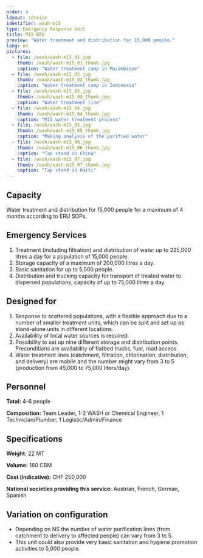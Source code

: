 ```yaml
---
order: 4
layout: service
identifier: wash-m15
type: Emergency Response Unit
title: M15 ERU
preview: "Water treatment and distribution for 15,000 people."
lang: en
pictures:
  - file: /wash/wash-m15_01.jpg
    thumb: /wash/wash-m15_01_thumb.jpg
    caption: "Water treatment camp in Mozambique"
  - file: /wash/wash-m15_02.jpg
    thumb: /wash/wash-m15_02_thumb.jpg
    caption: "Water treatment camp in Indonesia"
  - file: /wash/wash-m15_03.jpg
    thumb: /wash/wash-m15_03_thumb.jpg
    caption: "Water treatment line"
  - file: /wash/wash-m15_04.jpg
    thumb: /wash/wash-m15_04_thumb.jpg
    caption: "M15 water treatment process"
  - file: /wash/wash-m15_05.jpg
    thumb: /wash/wash-m15_05_thumb.jpg
    caption: "Making analysis of the purified water"
  - file: /wash/wash-m15_06.jpg
    thumb: /wash/wash-m15_06_thumb.jpg
    caption: "Tap stand in China"
  - file: /wash/wash-m15_07.jpg
    thumb: /wash/wash-m15_07_thumb.jpg
    caption: "Tap stand in Haiti"
---
```


## Capacity

Water treatment and distribution for 15,000 people for a maximum of 4 months according to ERU SOPs. 

## Emergency Services

1. Treatment (including filtration) and distribution of water up to 225,000 litres a day for a population of 15,000 people.
2. Storage capacity of a maximum of 200,000 litres a day.
3. Basic sanitation for up to 5,000 people.   
4. Distribution and trucking capacity for transport of treated water to dispersed populations, capacity of up to 75,000 litres a day.

## Designed for

1. Response to scattered populations, with a flexible approach due to a number of smaller treatment units, which can be split and set up as stand-alone units in different locations.
2. Availability of local water sources is required.
3. Possibility to set up nine different storage and distribution points. Preconditions are availability of flatbed trucks, fuel, road access.
4. Water treatment lines (catchment, filtration, chlorination, distribution, and delivery) are mobile and the number might vary from 3 to 5 (production from 45,000 to 75,000 liters/day).

## Personnel

**Total:** 4-6 people

**Composition:** Team Leader, 1-2 WASH or Chemical Engineer, 1 Technician/Plumber, 1 Logistic/Admin/Finance

## Specifications

**Weight:** 22 MT

**Volume:** 160 CBM

**Cost (indicative):** CHF 250,000

**National societies providing this service:** Austrian, French, German, Spanish

## Variation on configuration

- Depending on NS the number of water purification lines (from catchment to delivery to affected people) can vary from 3 to 5.
- This unit could also provide very basic sanitation and hygiene promotion activities to 5,000 people.

